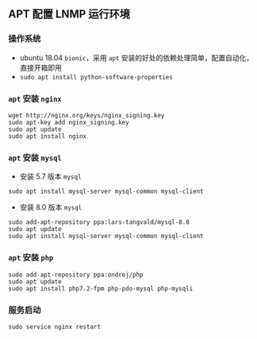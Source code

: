 ## APT 配置 LNMP 运行环境

### 操作系统

* ubuntu 18.04 `bionic`，采用 `apt` 安装的好处的依赖处理简单，配置自动化，直接开箱即用
* `sudo apt install python-software-properties`

### `apt` 安装 `nginx`

```shell
wget http://nginx.org/keys/nginx_signing.key
sudo apt-key add nginx_signing.key
sudo apt update
sudo apt install nginx
```

### `apt`  安装 `mysql`

* 安装 5.7 版本 `mysql`

```shell
sudo apt install mysql-server mysql-common mysql-client
```

* 安装 8.0 版本 `mysql`

```shell
sudo add-apt-repository ppa:lars-tangvald/mysql-8.0
sudo apt update
sudo apt install mysql-server mysql-common mysql-client
```

###  `apt` 安装 `php`

```shell
sudo add-apt-repository ppa:ondrej/php
sudo apt update
sudo apt install php7.2-fpm php-pdo-mysql php-mysqli
```

### 服务启动

```shell
sudo service nginx restart
```

